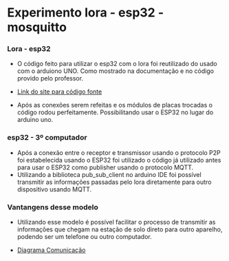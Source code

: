 # Experimento lora - esp32 - mosquitto

### Lora - esp32
- O código feito para utilizar o esp32 com o lora foi reutilizado do usado com o arduiono UNO. Como mostrado na documentação e no código provido pelo professor.
- [Link do site para código fonte](https://osoyoo.com/2018/07/26/osoyoo-lora-tutorial-how-to-use-the-uart-lora-module-with-arduino/)

- Após as conexões serem refeitas e os módulos de placas trocadas o código rodou perfeitamente. Possibilitando usar o ESP32 no lugar do arduino uno.

### esp32 - 3º computador
- Após a conexão entre o receptor e transmissor usando o protocolo P2P foi estabelecida usando o ESP32 foi utilizado o código já utilizado antes para usar o ESP32 como publisher usando o protocolo MQTT.
- Utilizando a biblioteca pub_sub_client no arduino IDE foi possível transmitir as informações passadas pelo lora diretamente para outro dispositivo usando MQTT.

### Vantangens desse modelo
- Utilizando esse modelo é possível facilitar o processo de transmitir as informações que chegam na estação de solo direto para outro aparelho, podendo ser um telefone ou outro computador.

- [Diagrama Comunicação](http://github.com/Julijolie/Cansat/blob/main/assets/modeloesploramqtt.jpg)
